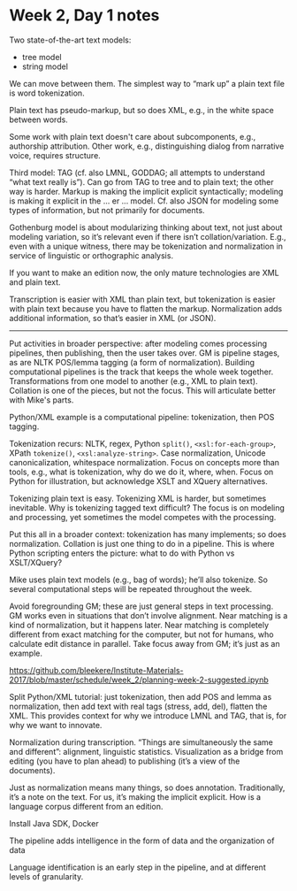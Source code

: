 # Week 2, Day 1 notes

Two state-of-the-art text models:

* tree model
* string model

We can move between them. The simplest way to “mark up” a plain text file is word tokenization.

Plain text has pseudo-markup, but so does XML, e.g., in the white space between words.

Some work with plain text doesn't care about subcomponents, e.g., authorship attribution. Other work, e.g., distinguishing dialog from narrative voice, requires structure.

Third model: TAG (cf. also LMNL, GODDAG; all attempts to understand “what text really is”). Can go from TAG to tree and to plain text; the other way is harder. Markup is making the implicit explicit syntactically; modeling is making it explicit in the ... er ... model. Cf. also JSON for modeling some types of information, but not primarily for documents.

Gothenburg model is about modularizing thinking about text, not just about modeling variation, so it’s relevant even if there isn’t collation/variation. E.g., even with a unique witness, there may be tokenization and normalization in service of linguistic or orthographic analysis.

If you want to make an edition now, the only mature technologies are XML and plain text.

Transcription is easier with XML than plain text, but tokenization is easier with plain text because you have to flatten the markup. Normalization adds additional information, so that’s easier in XML (or JSON).
____

Put activities in broader perspective: after modeling comes processing pipelines, then publishing, then the user takes over. GM is pipeline stages, as are NLTK POS/lemma tagging (a form of normalization). Building computational pipelines is the track that keeps the whole week together. Transformations from one model to another (e.g., XML to plain text). Collation is one of the pieces, but not the focus. This will articulate better with Mike's parts.

Python/XML example is a computational pipeline: tokenization, then POS tagging.

Tokenization recurs: NLTK, regex, Python `split()`, `<xsl:for-each-group>`, XPath `tokenize()`, `<xsl:analyze-string>`. Case normalization, Unicode canonicalization, whitespace normalization. Focus on concepts more than tools, e.g., what is tokenization, why do we do it, where, when. Focus on Python for illustration, but acknowledge XSLT and XQuery alternatives.

Tokenizing plain text is easy. Tokenizing XML is harder, but sometimes inevitable. Why is tokenizing tagged text difficult? The focus is on modeling and processing, yet sometimes the model competes with the processing.

Put this all in a broader context: tokenization has many implements; so does normalization. Collation is just one thing to do in a pipeline. This is where Python scripting enters the picture: what to do with Python vs XSLT/XQuery?

Mike uses plain text models (e.g., bag of words); he’ll also tokenize. So several computational steps will be repeated throughout the week.

Avoid foregrounding GM; these are just general steps in text processing. GM works even in situations that don’t involve alignment. Near matching is a kind of normalization, but it happens later. Near matching is completely different from exact matching for the computer, but not for humans, who calculate edit distance in parallel. Take focus away from GM; it’s just as an example.

<https://github.com/bleekere/Institute-Materials-2017/blob/master/schedule/week_2/planning-week-2-suggested.ipynb>

Split Python/XML tutorial: just tokenization, then add POS and lemma as normalization, then add text with real tags (stress, add, del), flatten the XML. This provides context for why we introduce LMNL and TAG, that is, for why we want to innovate.

Normalization during transcription. “Things are simultaneously the same and different”: alignment, linguistic statistics. Visualization as a bridge from editing (you have to plan ahead) to publishing (it’s a view of the documents).

Just as normalization means many things, so does annotation. Traditionally, it’s a note on the text. For us, it’s making the implicit explicit. How is a language corpus different from an edition.

Install Java SDK, Docker

The pipeline adds intelligence in the form of data and the organization of data

Language identification is an early step in the pipeline, and at different levels of granularity.
